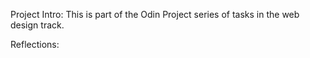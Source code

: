 Project Intro:
This is part of the Odin Project series of tasks in the web design track.

Reflections: